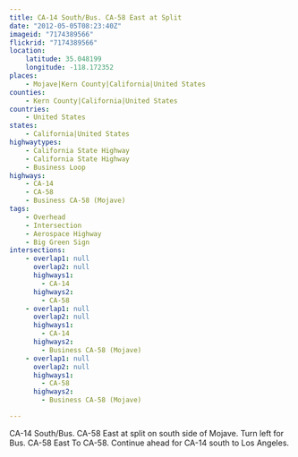 ```yaml
---
title: CA-14 South/Bus. CA-58 East at Split
date: "2012-05-05T08:23:40Z"
imageid: "7174389566"
flickrid: "7174389566"
location:
    latitude: 35.048199
    longitude: -118.172352
places:
    - Mojave|Kern County|California|United States
counties:
    - Kern County|California|United States
countries:
    - United States
states:
    - California|United States
highwaytypes:
    - California State Highway
    - California State Highway
    - Business Loop
highways:
    - CA-14
    - CA-58
    - Business CA-58 (Mojave)
tags:
    - Overhead
    - Intersection
    - Aerospace Highway
    - Big Green Sign
intersections:
    - overlap1: null
      overlap2: null
      highways1:
        - CA-14
      highways2:
        - CA-58
    - overlap1: null
      overlap2: null
      highways1:
        - CA-14
      highways2:
        - Business CA-58 (Mojave)
    - overlap1: null
      overlap2: null
      highways1:
        - CA-58
      highways2:
        - Business CA-58 (Mojave)

---
```

CA-14 South/Bus. CA-58 East at split on south side of Mojave.  Turn left for Bus. CA-58 East To CA-58.  Continue ahead for CA-14 south to Los Angeles.